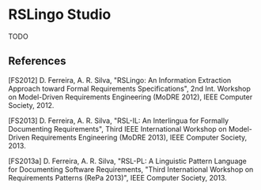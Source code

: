 # RSLingo Studio

TODO

## References

[FS2012] D. Ferreira, A. R. Silva, "RSLingo: An Information Extraction Approach toward Formal Requirements Specifications", 2nd Int. Workshop on Model-Driven Requirements Engineering (MoDRE 2012), IEEE Computer Society, 2012.

[FS2013] D. Ferreira, A. R. Silva, "RSL-IL: An Interlingua for Formally Documenting Requirements", Third IEEE International Workshop on Model-Driven Requirements Engineering (MoDRE 2013), IEEE Computer Society, 2013.

[FS2013a] D. Ferreira, A. R. Silva, "RSL-PL: A Linguistic Pattern Language for Documenting Software Requirements, "Third International Workshop on Requirements Patterns (RePa 2013)", IEEE Computer Society, 2013.
